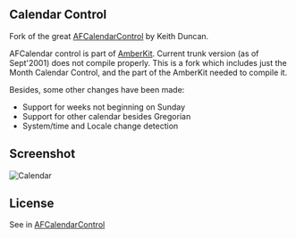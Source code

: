 ## Calendar Control

Fork of the great [AFCalendarControl](http://code.google.com/p/calendarcontrol/) by Keith Duncan. 

 AFCalendar control is part of [AmberKit](http://code.google.com/p/amber-framework/). Current trunk version (as of Sept'2001) does not compile properly.
This is a fork which includes just the Month Calendar Control, and the part of the AmberKit needed to compile it.

Besides, some other changes have been made:

* Support for weeks not beginning on Sunday
* Support for other calendar besides Gregorian
* System/time and Locale change detection


## Screenshot

![Calendar](https://github.com/erndev/CalendarControl/raw/master/screenshot.png)

## License
See in [AFCalendarControl](http://code.google.com/p/calendarcontrol/) 
